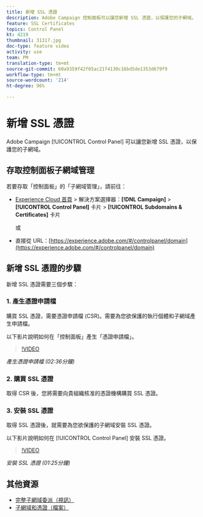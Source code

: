```yaml
---
title: 新增 SSL 憑證
description: Adobe Campaign 控制面板可以讓您新增 SSL 憑證，以保護您的子網域。
feature: SSL Certificates
topics: Control Panel
kt: 4219
thumbnail: 31317.jpg
doc-type: feature video
activity: use
team: PM
translation-type: tm+mt
source-git-commit: 60a9359f42f05ac21f4130c16bd5de1353d679f9
workflow-type: tm+mt
source-wordcount: '214'
ht-degree: 96%

---
```



# 新增 SSL 憑證

Adobe Campaign [!UICONTROL Control Panel] 可以讓您新增 SSL 憑證，以保護您的子網域。

## 存取控制面板子網域管理

若要存取「控制面板」的「子網域管理」，請前往：

* [Experience Cloud 首頁](https://experience.adobe.com/#/home) > 解決方案選擇器：**[!DNL Campaign]** > **[!UICONTROL Control Panel]** 卡片 > **[!UICONTROL Subdomains & Certificates]** 卡片

   或
* 直接從 URL：[https://experience.adobe.com/#/controlpanel/domain](https://experience.adobe.com/#/controlpanel/domain)

## 新增 SSL 憑證的步驟

新增 SSL 憑證需要三個步驟：

### 1. 產生憑證申請檔

購買 SSL 憑證，需要憑證申請檔 (CSR)。需要為您欲保護的執行個體和子網域產生申請檔。

以下影片說明如何在「控制面板」產生「憑證申請檔」。

>[!VIDEO](https://video.tv.adobe.com/v/31317?quality=12)

*產生憑證申請檔 (02:36分鐘)*

### 2. 購買 SSL 憑證

取得 CSR 後，您將需要向貴組織核准的憑證機構購買 SSL 憑證。

### 3. 安裝 SSL 憑證

取得 SSL 憑證後，就需要為您欲保護的子網域安裝 SSL 憑證。

以下影片說明如何在 [!UICONTROL Control Panel] 安裝 SSL 憑證。

>[!VIDEO](https://video.tv.adobe.com/v/31166?quality=12)

*安裝 SSL 憑證 (01:25分鐘)*

## 其他資源

* [完整子網域委派（視訊）](./subdomain-delegation.md)
* [子網域和憑證（檔案）](https://docs.adobe.com/content/help/zh-Hant/control-panel/using/subdomains-and-certificates/renewing-subdomain-certificate.html)
